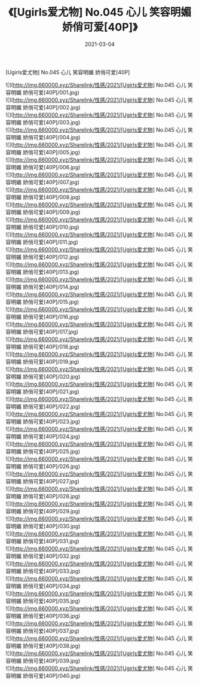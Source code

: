 ﻿---
layout: post
title:  《[Ugirls爱尤物] No.045 心儿 笑容明媚 娇俏可爱[40P]》
date:   2021-03-04
img: http://img.660000.xyz/Sharelink/性感/2021/[Ugirls爱尤物] No.045 心儿 笑容明媚 娇俏可爱[40P]/000.jpg
categories: [美女, 清纯, 唯美]
---

[Ugirls爱尤物] No.045 心儿 笑容明媚 娇俏可爱[40P]

  ![](http://img.660000.xyz/Sharelink/性感/2021/[Ugirls爱尤物] No.045 心儿 笑容明媚 娇俏可爱[40P]/001.jpg) <br> ![](http://img.660000.xyz/Sharelink/性感/2021/[Ugirls爱尤物] No.045 心儿 笑容明媚 娇俏可爱[40P]/002.jpg) <br> ![](http://img.660000.xyz/Sharelink/性感/2021/[Ugirls爱尤物] No.045 心儿 笑容明媚 娇俏可爱[40P]/003.jpg) <br> ![](http://img.660000.xyz/Sharelink/性感/2021/[Ugirls爱尤物] No.045 心儿 笑容明媚 娇俏可爱[40P]/004.jpg) <br> ![](http://img.660000.xyz/Sharelink/性感/2021/[Ugirls爱尤物] No.045 心儿 笑容明媚 娇俏可爱[40P]/005.jpg) <br> ![](http://img.660000.xyz/Sharelink/性感/2021/[Ugirls爱尤物] No.045 心儿 笑容明媚 娇俏可爱[40P]/006.jpg) <br> ![](http://img.660000.xyz/Sharelink/性感/2021/[Ugirls爱尤物] No.045 心儿 笑容明媚 娇俏可爱[40P]/007.jpg) <br> ![](http://img.660000.xyz/Sharelink/性感/2021/[Ugirls爱尤物] No.045 心儿 笑容明媚 娇俏可爱[40P]/008.jpg) <br> ![](http://img.660000.xyz/Sharelink/性感/2021/[Ugirls爱尤物] No.045 心儿 笑容明媚 娇俏可爱[40P]/009.jpg) <br> ![](http://img.660000.xyz/Sharelink/性感/2021/[Ugirls爱尤物] No.045 心儿 笑容明媚 娇俏可爱[40P]/010.jpg) <br> ![](http://img.660000.xyz/Sharelink/性感/2021/[Ugirls爱尤物] No.045 心儿 笑容明媚 娇俏可爱[40P]/011.jpg) <br> ![](http://img.660000.xyz/Sharelink/性感/2021/[Ugirls爱尤物] No.045 心儿 笑容明媚 娇俏可爱[40P]/012.jpg) <br> ![](http://img.660000.xyz/Sharelink/性感/2021/[Ugirls爱尤物] No.045 心儿 笑容明媚 娇俏可爱[40P]/013.jpg) <br> ![](http://img.660000.xyz/Sharelink/性感/2021/[Ugirls爱尤物] No.045 心儿 笑容明媚 娇俏可爱[40P]/014.jpg) <br> ![](http://img.660000.xyz/Sharelink/性感/2021/[Ugirls爱尤物] No.045 心儿 笑容明媚 娇俏可爱[40P]/015.jpg) <br> ![](http://img.660000.xyz/Sharelink/性感/2021/[Ugirls爱尤物] No.045 心儿 笑容明媚 娇俏可爱[40P]/016.jpg) <br> ![](http://img.660000.xyz/Sharelink/性感/2021/[Ugirls爱尤物] No.045 心儿 笑容明媚 娇俏可爱[40P]/017.jpg) <br> ![](http://img.660000.xyz/Sharelink/性感/2021/[Ugirls爱尤物] No.045 心儿 笑容明媚 娇俏可爱[40P]/018.jpg) <br> ![](http://img.660000.xyz/Sharelink/性感/2021/[Ugirls爱尤物] No.045 心儿 笑容明媚 娇俏可爱[40P]/019.jpg) <br> ![](http://img.660000.xyz/Sharelink/性感/2021/[Ugirls爱尤物] No.045 心儿 笑容明媚 娇俏可爱[40P]/020.jpg) <br> ![](http://img.660000.xyz/Sharelink/性感/2021/[Ugirls爱尤物] No.045 心儿 笑容明媚 娇俏可爱[40P]/021.jpg) <br> ![](http://img.660000.xyz/Sharelink/性感/2021/[Ugirls爱尤物] No.045 心儿 笑容明媚 娇俏可爱[40P]/022.jpg) <br> ![](http://img.660000.xyz/Sharelink/性感/2021/[Ugirls爱尤物] No.045 心儿 笑容明媚 娇俏可爱[40P]/023.jpg) <br> ![](http://img.660000.xyz/Sharelink/性感/2021/[Ugirls爱尤物] No.045 心儿 笑容明媚 娇俏可爱[40P]/024.jpg) <br> ![](http://img.660000.xyz/Sharelink/性感/2021/[Ugirls爱尤物] No.045 心儿 笑容明媚 娇俏可爱[40P]/025.jpg) <br> ![](http://img.660000.xyz/Sharelink/性感/2021/[Ugirls爱尤物] No.045 心儿 笑容明媚 娇俏可爱[40P]/026.jpg) <br> ![](http://img.660000.xyz/Sharelink/性感/2021/[Ugirls爱尤物] No.045 心儿 笑容明媚 娇俏可爱[40P]/027.jpg) <br> ![](http://img.660000.xyz/Sharelink/性感/2021/[Ugirls爱尤物] No.045 心儿 笑容明媚 娇俏可爱[40P]/028.jpg) <br> ![](http://img.660000.xyz/Sharelink/性感/2021/[Ugirls爱尤物] No.045 心儿 笑容明媚 娇俏可爱[40P]/029.jpg) <br> ![](http://img.660000.xyz/Sharelink/性感/2021/[Ugirls爱尤物] No.045 心儿 笑容明媚 娇俏可爱[40P]/030.jpg) <br> ![](http://img.660000.xyz/Sharelink/性感/2021/[Ugirls爱尤物] No.045 心儿 笑容明媚 娇俏可爱[40P]/031.jpg) <br> ![](http://img.660000.xyz/Sharelink/性感/2021/[Ugirls爱尤物] No.045 心儿 笑容明媚 娇俏可爱[40P]/032.jpg) <br> ![](http://img.660000.xyz/Sharelink/性感/2021/[Ugirls爱尤物] No.045 心儿 笑容明媚 娇俏可爱[40P]/033.jpg) <br> ![](http://img.660000.xyz/Sharelink/性感/2021/[Ugirls爱尤物] No.045 心儿 笑容明媚 娇俏可爱[40P]/034.jpg) <br> ![](http://img.660000.xyz/Sharelink/性感/2021/[Ugirls爱尤物] No.045 心儿 笑容明媚 娇俏可爱[40P]/035.jpg) <br> ![](http://img.660000.xyz/Sharelink/性感/2021/[Ugirls爱尤物] No.045 心儿 笑容明媚 娇俏可爱[40P]/036.jpg) <br> ![](http://img.660000.xyz/Sharelink/性感/2021/[Ugirls爱尤物] No.045 心儿 笑容明媚 娇俏可爱[40P]/037.jpg) <br> ![](http://img.660000.xyz/Sharelink/性感/2021/[Ugirls爱尤物] No.045 心儿 笑容明媚 娇俏可爱[40P]/038.jpg) <br> ![](http://img.660000.xyz/Sharelink/性感/2021/[Ugirls爱尤物] No.045 心儿 笑容明媚 娇俏可爱[40P]/039.jpg) <br> ![](http://img.660000.xyz/Sharelink/性感/2021/[Ugirls爱尤物] No.045 心儿 笑容明媚 娇俏可爱[40P]/040.jpg) <br>